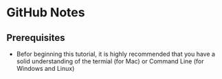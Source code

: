 # GitHub Notes

## Prerequisites
<ul>
  <li> Befor beginning this tutorial, it is highly recommended that you have a solid understanding of the termial (for Mac) or Command Line (for Windows and Linux)
    
</ul>
